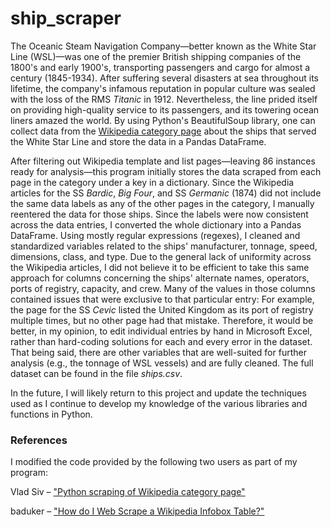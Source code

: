 # ship_scraper
 
The Oceanic Steam Navigation Company—better known as the White Star Line (WSL)—was one of the premier British shipping companies of the 1800's and early 1900's, transporting passengers and cargo for almost a century (1845-1934). After suffering several disasters at sea throughout its lifetime, the company's infamous reputation in popular culture was sealed with the loss of the RMS <i>Titanic</i> in 1912. Nevertheless, the line prided itself on providing high-quality service to its passengers, and its towering ocean liners amazed the world. By using Python's BeautifulSoup library, one can collect data from the <a href="https://en.wikipedia.org/wiki/Category:Ships_of_the_White_Star_Line">Wikipedia category page</a> about the ships that served the White Star Line and store the data in a Pandas DataFrame.

After filtering out Wikipedia template and list pages—leaving 86 instances ready for analysis—this program initially stores the data scraped from each page in the category under a key in a dictionary. Since the Wikipedia articles for the SS <i>Bardic</i>, <i>Big Four</i>, and SS <i>Germanic</i> (1874) did not include the same data labels as any of the other pages in the category, I manually reentered the data for those ships. Since the labels were now consistent across the data entries, I converted the whole dictionary into a Pandas DataFrame. Using mostly regular expressions (regexes), I cleaned and standardized variables related to the ships' manufacturer, tonnage, speed, dimensions, class, and type. Due to the general lack of uniformity across the Wikipedia articles, I did not believe it to be efficient to take this same approach for columns concerning the ships' alternate names, operators, ports of registry, capacity, and crew. Many of the values in those columns contained issues that were exclusive to that particular entry: For example, the page for the SS <i>Cevic</i> listed the United Kingdom as its port of registry multiple times, but no other page had that mistake. Therefore, it would be better, in my opinion, to edit individual entries by hand in Microsoft Excel, rather than hard-coding solutions for each and every error in the dataset. That being said, there are other variables that are well-suited for further analysis (e.g., the tonnage of WSL vessels) and are fully cleaned. The full dataset can be found in the file <i>ships.csv</i>.

In the future, I will likely return to this project and update the techniques used as I continue to develop my knowledge of the various libraries and functions in Python.

### References
I modified the code provided by the following two users as part of my program:

Vlad Siv – <a href="https://stackoverflow.com/questions/70233801/python-scraping-of-wikipedia-category-page">"Python scraping of Wikipedia category page"</a><p>
baduker – <a href="http://5.9.10.113/64256790/how-do-i-web-scrape-a-wikipedia-infobox-table">"How do I Web Scrape a Wikipedia Infobox Table?"</a>
